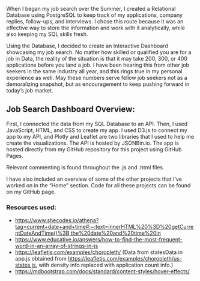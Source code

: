When I began my job search over the Summer, I created a Relational Database using PostgreSQL to keep track of my applications, company replies, follow-ups, and interviews. I chose this route because it was an effective way to store the information and work with it analytically, while also keeping my SQL skills fresh.

Using the Database, I decided to create an Interactive Dashboard showcasing my job search. No matter how skilled or qualified you are for a job in Data, the reality of the situation is that it may take 200, 300, or 400 applications before you land a job. I have been hearing this from other job seekers in the same industry all year, and this rings true in my personal experience as well. May these numbers serve fellow job seekers not as a demoralizing snapshot, but as encouragement to keep pushing forward in today’s job market.

## Job Search Dashboard Overview:

First, I connected the data from my SQL Database to an API. Then, I used JavaScript, HTML, and CSS to create my app. I used D3.js to connect my app to my API, and Plotly and Leaflet are two libraries that I used to help me create the visualizations. The API is hosted by JSONBin.io. The app is hosted directly from my GitHub repository for this project using GitHub Pages.

Relevant commenting is found throughout the .js and .html files.

I have also included an overview of some of the other projects that I’ve worked on in the “Home” section. Code for all these projects can be found on my GitHub page.


### Resources used:
- https://www.shecodes.io/athena?tag=current+date+and+time#:~:text=innerHTML%20%3D%20getCurrentDateAndTime()%3B,the%20date%20and%20time%20in
- https://www.educative.io/answers/how-to-find-the-most-frequent-word-in-an-array-of-strings-in-js
- https://leafletjs.com/examples/choropleth/
(Data from statesData in app.js obtained from https://leafletjs.com/examples/choropleth/us-states.js, with density info replaced with application count info.)
- https://mdbootstrap.com/docs/standard/content-styles/hover-effects/